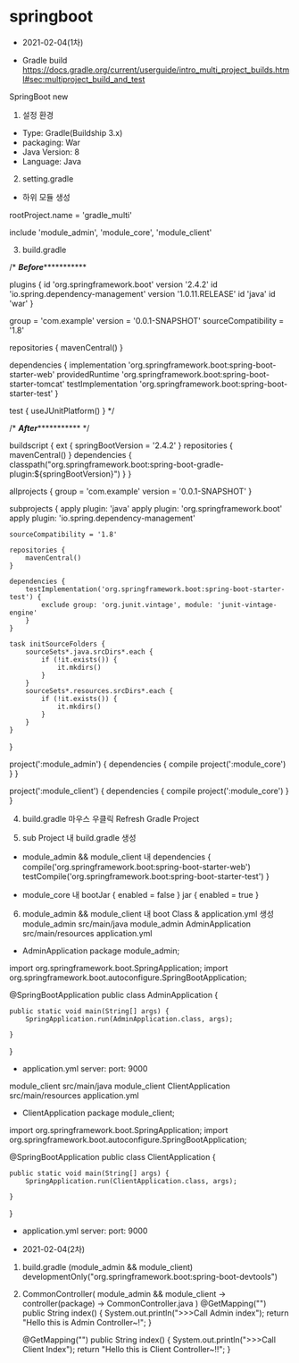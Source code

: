 # springboot

* 2021-02-04(1차)

- Gradle build
https://docs.gradle.org/current/userguide/intro_multi_project_builds.html#sec:multiproject_build_and_test

SpringBoot new
1. 설정 환경
 - Type: Gradle(Buildship 3.x)
 - packaging: War
 - Java Version: 8
 - Language: Java

2. setting.gradle
 - 하위 모듈 생성

rootProject.name = 'gradle_multi'

include 'module_admin', 'module_core', 'module_client'

3. build.gradle

/*
*******************************Before******************************************

plugins {
	id 'org.springframework.boot' version '2.4.2'
	id 'io.spring.dependency-management' version '1.0.11.RELEASE'
	id 'java'
	id 'war'
}

group = 'com.example'
version = '0.0.1-SNAPSHOT'
sourceCompatibility = '1.8'

repositories {
	mavenCentral()
}

dependencies {
	implementation 'org.springframework.boot:spring-boot-starter-web'
	providedRuntime 'org.springframework.boot:spring-boot-starter-tomcat'
	testImplementation 'org.springframework.boot:spring-boot-starter-test'
}

test {
	useJUnitPlatform()
}
*/

/*
*******************************After******************************************
*/

buildscript {
    ext {
        springBootVersion = '2.4.2'
    }
    repositories {
        mavenCentral()
    }
    dependencies {
        classpath("org.springframework.boot:spring-boot-gradle-plugin:${springBootVersion}")
    }
}

allprojects {
    group = 'com.example'
    version = '0.0.1-SNAPSHOT'
}

subprojects {
    apply plugin: 'java'
    apply plugin: 'org.springframework.boot'
    apply plugin: 'io.spring.dependency-management'

    sourceCompatibility = '1.8'

    repositories {
        mavenCentral()
    }

    dependencies {
        testImplementation('org.springframework.boot:spring-boot-starter-test') {
            exclude group: 'org.junit.vintage', module: 'junit-vintage-engine'
        }
    }

    task initSourceFolders {
        sourceSets*.java.srcDirs*.each {
            if (!it.exists()) {
                it.mkdirs()
            }
        }
        sourceSets*.resources.srcDirs*.each {
            if (!it.exists()) {
                it.mkdirs()
            }
        }
    }
}

project(':module_admin') {
    dependencies {
        compile project(':module_core')
    }
}

project(':module_client') {
    dependencies {
        compile project(':module_core')
    }
}


4. build.gradle 마우스 우클릭 Refresh Gradle Project

5. sub Project 내 build.gradle 생성
- module_admin && module_client 내 
dependencies {
    compile('org.springframework.boot:spring-boot-starter-web')
    testCompile('org.springframework.boot:spring-boot-starter-test')
}

- module_core 내 
bootJar {
    enabled = false
}
jar {
    enabled = true
}

6. module_admin && module_client 내 boot Class & application.yml 생성
module_admin
	src/main/java
		module_admin
			AdminApplication
	src/main/resources
		application.yml

- AdminApplication
package module_admin;

import org.springframework.boot.SpringApplication;
import org.springframework.boot.autoconfigure.SpringBootApplication;

@SpringBootApplication
public class AdminApplication {

	public static void main(String[] args) {
		SpringApplication.run(AdminApplication.class, args);

	}

}

- application.yml
server:
  port: 9000

module_client
	src/main/java
		module_client
			ClientApplication
	src/main/resources
		application.yml


- ClientApplication
package module_client;

import org.springframework.boot.SpringApplication;
import org.springframework.boot.autoconfigure.SpringBootApplication;

@SpringBootApplication
public class ClientApplication {

	public static void main(String[] args) {
		SpringApplication.run(ClientApplication.class, args);

	}

}

- application.yml
server:
  port: 9000


* 2021-02-04(2차)

1. build.gradle (module_admin && module_client)
 developmentOnly("org.springframework.boot:spring-boot-devtools")
 
2. CommonController( module_admin && module_client -> controller(package) -> CommonController.java )
	@GetMapping("")
	public String index() {
		System.out.println(">>>Call Admin index");
		return "Hello this is Admin Controller~!";
	}

	@GetMapping("")
	public String index() {
		System.out.println(">>>Call Client Index");
		return "Hello this is Client Controller~!!";
	}
